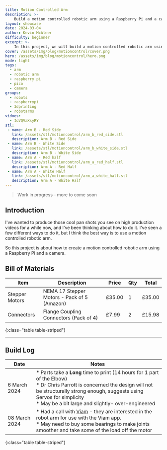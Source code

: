 ```yaml
---
title: Motion Controlled Arm
description: >-
    Build a motion controlled robotic arm using a Raspberry Pi and a camera.
layout: showcase
date: 2024-03-04
author: Kevin McAleer
difficulty: beginner
excerpt: >-
    In this project, we will build a motion controlled robotic arm using a Raspberry Pi and a camera
cover: /assets/img/blog/motioncontrol/cover.png
hero: /assets/img/blog/motioncontrol/hero.png
mode: light
tags:
  - arm
  - robotic arm
  - raspberry pi
  - pico
  - camera
groups:
  - robots
  - raspberrypi
  - 3dprinting
  - robotarms
vidoes:
  - IoVQVaXsyRY
stl:
 - name: Arm B - Red Side
   link: /assets/stl/motioncontrol/arm_b_red_side.stl
   description: Arm B - Red Side
 - name: Arm B - White Side
   link: /assets/stl/motioncontrol/arm_b_white_side.stl
   description: Arm B - White Side
 - name: Arm A - Red half
   link: /assets/stl/motioncontrol/arm_a_red_half.stl
   description: Arm A - Red Half
 - name: Arm A - White Half
   link: /assets/stl/motioncontrol/arm_a_white_half.stl
   description: Arm A - White Half
---
```


> Work in progress - more to come soon

## Introduction

I've wanted to produce those cool pan shots you see on high production videos for a while now, and I've been thinking about how to do it. I've seen a few different ways to do it, but I think the best way is to use a motion controlled robotic arm.

So this project is about how to create a motion controlled robotic arm using a Raspberry Pi and a camera.

## Bill of Materials

| Item           | Description                                 | Price  | Qty | Total  |
| -------------- | ------------------------------------------- | ------ | --- | ------ |
| Stepper Motors | NEMA 17 Stepper Motors - Pack of 5 (Amazon) | £35.00 | 1   | £35.00 |
| Connectors     | Flange Coupling Connectors (Pack of 4)      | £7.99  | 2   | £15.98 |
{:class="table table-striped"}

---

## Build Log

Date | Notes
---- | -----
6 March 2024 | * Parts take a **Long** time to print (14 hours for 1 part of the Elbow) <br /> * Dr Chris Parrott is concerned the design will not be structurally strong enough, suggests using Servos for simplicity <br /> * May be a bit large and slightly- over-engineered
08  March 2024 | * Had a call with [Viam](https://www.viam.com) - they are interested in the robot arm for use with the Viam app.<br /> * May need to buy some bearings to make joints smoother and take some of the load off the motor
{:class="table table-striped"}

